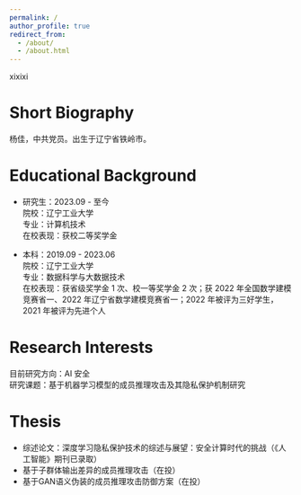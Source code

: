 ```yaml
---
permalink: /
author_profile: true
redirect_from: 
  - /about/
  - /about.html
---
```


xixixi

# Short Biography 

杨佳，中共党员。出生于辽宁省铁岭市。

# Educational Background  

* 研究生：2023.09 - 至今  
 院校：辽宁工业大学  
 专业：计算机技术  
 在校表现：获校二等奖学金  

* 本科：2019.09 - 2023.06  
 院校：辽宁工业大学  
 专业：数据科学与大数据技术  
 在校表现：获省级奖学金 1 次、校一等奖学金 2 次；获 2022 年全国数学建模竞赛省一、2022 年辽宁省数学建模竞赛省一；2022 年被评为三好学生，2021 年被评为先进个人  

# Research Interests  

目前研究方向：AI 安全  
研究课题：基于机器学习模型的成员推理攻击及其隐私保护机制研究

# Thesis

* 综述论文：深度学习隐私保护技术的综述与展望：安全计算时代的挑战（《人工智能》期刊已录取）  
* 基于子群体输出差异的成员推理攻击（在投）
* 基于GAN语义伪装的成员推理攻击防御方案（在投）
